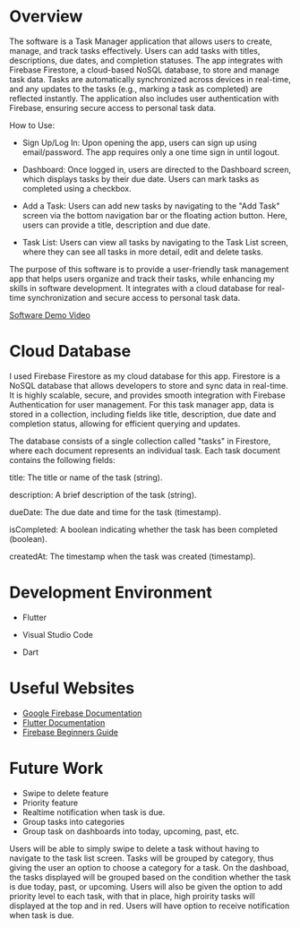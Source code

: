 # Overview

The software is a Task Manager application that allows users to create, manage, and track tasks effectively. Users can add tasks with titles, descriptions, due dates, and completion statuses. The app integrates with Firebase Firestore, a cloud-based NoSQL database, to store and manage task data. Tasks are automatically synchronized across devices in real-time, and any updates to the tasks (e.g., marking a task as completed) are reflected instantly. The application also includes user authentication with Firebase, ensuring secure access to personal task data.

How to Use:
- Sign Up/Log In: Upon opening the app, users can sign up using email/password. The app requires only a one time sign in until logout.

- Dashboard: Once logged in, users are directed to the Dashboard screen, which displays tasks by their due date. Users can mark tasks as completed using a checkbox.

- Add a Task: Users can add new tasks by navigating to the "Add Task" screen via the bottom navigation bar or the floating action button. Here, users can provide a title, description and due date.

- Task List: Users can view all tasks by navigating to the Task List screen, where they can see all tasks in more detail, edit and delete tasks.

The purpose of this software is to provide a user-friendly task management app that helps users organize and track their tasks, while enhancing my skills in software development. It integrates with a cloud database for real-time synchronization and secure access to personal task data.


[Software Demo Video](https://youtu.be/aqBgZLGC-MQ)

# Cloud Database

I used Firebase Firestore as my cloud database for this app. Firestore is a NoSQL database that allows developers to store and sync data in real-time. It is highly scalable, secure, and provides smooth integration with Firebase Authentication for user management. For this task manager app, data is stored in a collection, including fields like title, description, due date and completion status, allowing for efficient querying and updates.

The database consists of a single collection called "tasks" in Firestore, where each document represents an individual task. Each task document contains the following fields:

title: The title or name of the task (string).

description: A brief description of the task (string).

dueDate: The due date and time for the task (timestamp).

isCompleted: A boolean indicating whether the task has been completed (boolean).

createdAt: The timestamp when the task was created (timestamp).

# Development Environment

- Flutter
- Visual Studio Code

- Dart

# Useful Websites

- [Google Firebase Documentation](https://firebase.google.com/docs)
- [Flutter Documentation](https://docs.flutter.dev/)
- [Firebase Beginners Guide](https://youtu.be/9kRgVxULbag?si=332xJg-irNctkxQg)

# Future Work

- Swipe to delete feature
- Priority feature
- Realtime notification when task is due.
- Group tasks into categories
- Group task on dashboards into today, upcoming, past, etc.

Users will be able to simply swipe to delete a task without having to navigate to the task list screen. Tasks will be grouped by category, thus giving the user an option to choose a category for a task. On the dashboad, the tasks displayed will be grouped based on the condition whether the task is due today, past, or upcoming. Users will also be given the option to add priority level to each task, with that in place, high proirity tasks will displayed at the top and in red. Users will have option to receive notification when task is due.
